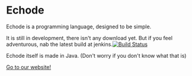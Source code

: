 Echode
====
Echode is a programming language, designed to be simple.

It is still in development, there isn't any download yet. But if you feel adventurous, nab the latest build at jenkins.[![Build Status](http://marksomnian.playat.ch:8080/jenkins/buildStatus/icon?job=echode)](http://marksomnian.playat.ch:8080/jenkins/)

Echode itself is made in Java. (Don't worry if you don't know what that is)

[Go to our website!](http://mrkireko.github.io/EchodeSite/)

